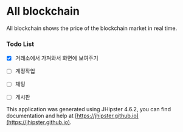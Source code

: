 # All blockchain
All blockchain shows the price of the blockchain market in real time.

### Todo List
- [x] 거래소에서 가져와서 화면에 보여주기 
- [ ] 계정작업
- [ ] 채팅
- [ ] 게시판 




This application was generated using JHipster 4.6.2, you can find documentation and help at [https://jhipster.github.io](https://jhipster.github.io).


